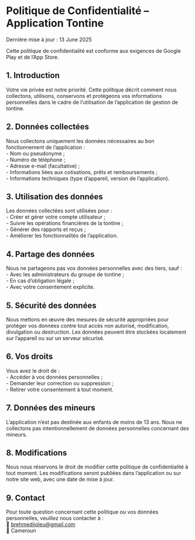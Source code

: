 # Politique de Confidentialité – Application Tontine

Dernière mise à jour : 13 June 2025

Cette politique de confidentialité est conforme aux exigences de Google Play et de l’App Store.  

## 1\. Introduction

Votre vie privée est notre priorité. Cette politique décrit comment nous collectons, utilisons, conservons et protégeons vos informations personnelles dans le cadre de l’utilisation de l’application de gestion de tontine.

## 2\. Données collectées

Nous collectons uniquement les données nécessaires au bon fonctionnement de l’application :  
\- Nom ou pseudonyme ;  
\- Numéro de téléphone ;  
\- Adresse e-mail (facultative) ;  
\- Informations liées aux cotisations, prêts et remboursements ;  
\- Informations techniques (type d’appareil, version de l’application).

## 3\. Utilisation des données

Les données collectées sont utilisées pour :  
\- Créer et gérer votre compte utilisateur ;  
\- Suivre les opérations financières de la tontine ;  
\- Générer des rapports et reçus ;  
\- Améliorer les fonctionnalités de l’application.

## 4\. Partage des données

Nous ne partageons pas vos données personnelles avec des tiers, sauf :  
\- Avec les administrateurs du groupe de tontine ;  
\- En cas d’obligation légale ;  
\- Avec votre consentement explicite.

## 5\. Sécurité des données

Nous mettons en œuvre des mesures de sécurité appropriées pour protéger vos données contre tout accès non autorisé, modification, divulgation ou destruction. Les données peuvent être stockées localement sur l’appareil ou sur un serveur sécurisé.

## 6\. Vos droits

Vous avez le droit de :  
\- Accéder à vos données personnelles ;  
\- Demander leur correction ou suppression ;  
\- Retirer votre consentement à tout moment.

## 7\. Données des mineurs

L’application n’est pas destinée aux enfants de moins de 13 ans. Nous ne collectons pas intentionnellement de données personnelles concernant des mineurs.

## 8\. Modifications

Nous nous réservons le droit de modifier cette politique de confidentialité à tout moment. Les modifications seront publiées dans l’application ou sur notre site web, avec une date de mise à jour.

## 9\. Contact

Pour toute question concernant cette politique ou vos données personnelles, veuillez nous contacter à :  
📧 <brehmedjioleu@gmail.com>  
📍 Cameroun
